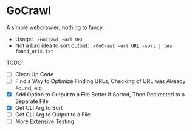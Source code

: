 # GoCrawl

A simple webcrawler; nothing to fancy.
* Usage: `./GoCrawl -url URL`
* Not a bad idea to sort output: `./GoCrawl -url URL -sort | tee found_urls.txt`

TODO:
- [ ] Clean Up Code
- [ ] Find a Way to Optimize Finding URLs, Checking of URL was Already Found, etc.
- [x] ~~Add Option to Output to a File~~ Better if Sorted, Then Redirected to a Separate File
- [x] Get CLI Arg to Sort 
- [ ] Get CLI Arg to Output to a File
- [ ] More Extensive Testing
